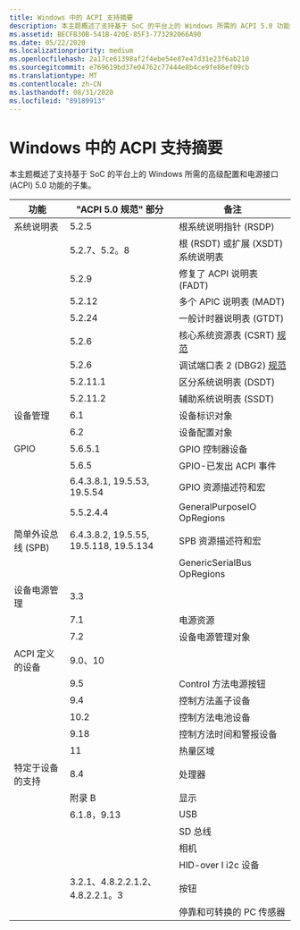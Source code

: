 ```yaml
---
title: Windows 中的 ACPI 支持摘要
description: 本主题概述了支持基于 SoC 的平台上的 Windows 所需的 ACPI 5.0 功能的子集。
ms.assetid: BECFB30B-541B-420E-85F3-773292066A90
ms.date: 05/22/2020
ms.localizationpriority: medium
ms.openlocfilehash: 2a17ce61398af2f4ebe54e87e47d31e23f6ab210
ms.sourcegitcommit: e769619bd37e04762c77444e8b4ce9fe86ef09cb
ms.translationtype: MT
ms.contentlocale: zh-CN
ms.lasthandoff: 08/31/2020
ms.locfileid: "89189913"
---
```

# <a name="summary-of-acpi-support-in-windows"></a>Windows 中的 ACPI 支持摘要

本主题概述了支持基于 SoC 的平台上的 Windows 所需的高级配置和电源接口 (ACPI) 5.0 功能的子集。

| 功能 | "ACPI 5.0 规范" 部分 | 备注 |
| --- | --- | --- |
| 系统说明表 | 5.2.5 | 根系统说明指针 (RSDP)  |
| | 5.2.7、5.2。8 | 根 (RSDT) 或扩展 (XSDT) 系统说明表 |
| | 5.2.9 | 修复了 ACPI 说明表 (FADT)  |
| | 5.2.12 | 多个 APIC 说明表 (MADT)  |
| | 5.2.24 | 一般计时器说明表 (GTDT)  |
| | 5.2.6  | 核心系统资源表 (CSRT) [规范](https://acpica.org/related-documents) |
| | 5.2.6  | 调试端口表 2 (DBG2) [规范](/previous-versions/windows/hardware/design/dn639131(v=vs.85)) |
| | 5.2.11.1 | 区分系统说明表 (DSDT)  |
| | 5.2.11.2 | 辅助系统说明表 (SSDT)  |
| 设备管理 | 6.1 | 设备标识对象 |
| | 6.2 | 设备配置对象 |
| GPIO | 5.6.5.1 | GPIO 控制器设备 |
| | 5.6.5 | GPIO-已发出 ACPI 事件 |
| | 6.4.3.8.1, 19.5.53, 19.5.54 | GPIO 资源描述符和宏 |
| | 5.5.2.4.4 | GeneralPurposeIO OpRegions |
| 简单外设总线 (SPB) | 6.4.3.8.2, 19.5.55, 19.5.118, 19.5.134 | SPB 资源描述符和宏 |
| | | GenericSerialBus OpRegions |
| 设备电源管理 | 3.3 | |
| | 7.1 | 电源资源 |
| | 7.2 | 设备电源管理对象 |
| ACPI 定义的设备 | 9.0、10 | |
| | 9.5 | Control 方法电源按钮 |
| | 9.4 | 控制方法盖子设备 |
| | 10.2 | 控制方法电池设备 |
| | 9.18 | 控制方法时间和警报设备 |
| | 11 | 热量区域 |
| 特定于设备的支持 | 8.4 | 处理器 |
| | 附录 B | 显示 |
| | 6.1.8，9.13 | USB |
| | | SD 总线 |
| | | 相机 |
| | | HID-over I i2c 设备 |
| | 3.2.1、4.8.2.2.1.2、4.8.2.2.1。3 | 按钮 |
| | | 停靠和可转换的 PC 传感器 |